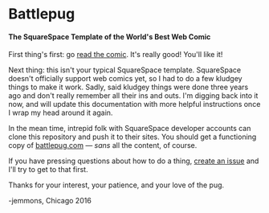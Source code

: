 # Battlepug
#### The SquareSpace Template of the World's Best Web Comic

First thing's first: go [read the comic](http://battlepug.com/comic/first). It's really good! You'll like it!

Next thing: this isn't your typical SquareSpace template. SquareSpace doesn't officially support web comics yet, so I had to do a few kludgey things to make it work. Sadly, said kludgey things were done three years ago and don't really remember all their ins and outs. I'm digging back into it now, and will update this documentation with more helpful instructions once I wrap my head around it again.

In the mean time, intrepid folk with SquareSpace developer accounts can clone this repository and push it to their sites. You should get a functioning copy of [battlepug.com](http://battlepug.com) — *sans* all the content, of course.

If you have pressing questions about how to do a thing, [create an issue](https://github.com/jemmons/Battlepug/issues) and I'll try to get to that first.

Thanks for your interest, your patience, and your love of the pug.

-jemmons, Chicago 2016
